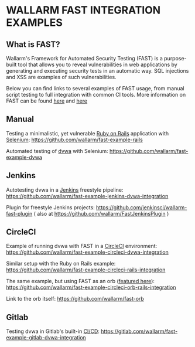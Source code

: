 # WALLARM FAST INTEGRATION EXAMPLES

## What is FAST?

Wallarm's Framework for Automated Security Testing (FAST) is a purpose-built tool that allows you to reveal vulnerabilities in web applications by generating and executing security tests in an automatic way. SQL injections and XSS are examples of such vulnerabilities.

Below you can find links to several examples of FAST usage, from manual script testing to full integration with common CI tools.
More information on FAST can be found [here](https://wallarm.com/products/fast) and [here](https://docs.fast.wallarm.com/en/)

## Manual 

Testing a minimalistic, yet vulnerable [Ruby on Rails](https://rubyonrails.org/) application with [Selenium](https://selenium.dev/):
https://github.com/wallarm/fast-example-rails

Automated testing of [dvwa](http://www.dvwa.co.uk/) with Selenium:
https://github.com/wallarm/fast-example-dvwa

## Jenkins

Autotesting dvwa in a [Jenkins](https://jenkins.io/) freestyle pipeline:
https://github.com/wallarm/fast-example-jenkins-dvwa-integration

Plugin for freestyle Jenkins projects:
https://github.com/jenkinsci/wallarm-fast-plugin ( also at https://github.com/wallarm/FastJenkinsPlugin )

## CircleCI

Example of running dvwa with FAST in a [CircleCI](https://circleci.com/) environment:
https://github.com/wallarm/fast-example-circleci-dvwa-integration

Similar setup with the Ruby on Rails example:
https://github.com/wallarm/fast-example-circleci-rails-integration

The same example, but using FAST as an orb ([featured here](https://circleci.com/orbs/)):
https://github.com/wallarm/fast-example-circleci-orb-rails-integration

Link to the orb itself:
https://github.com/wallarm/fast-orb

## Gitlab

Testing dvwa in Gitlab's built-in [CI/CD](https://docs.gitlab.com/ee/ci/):
https://gitlab.com/wallarm/fast-example-gitlab-dvwa-integration
